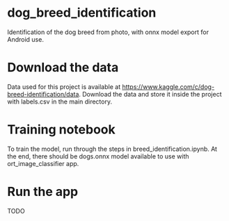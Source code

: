 # dog_breed_identification

Identification of the dog breed from photo, with onnx model export for Android use.

# Download the data
Data used for this project is available at https://www.kaggle.com/c/dog-breed-identification/data.
Download the data and store it inside the project with labels.csv in the main directory.

# Training notebook
To train the model, run through the steps in breed_identification.ipynb. At the end, there should be dogs.onnx model available to use with ort_image_classifier app.

# Run the app
TODO